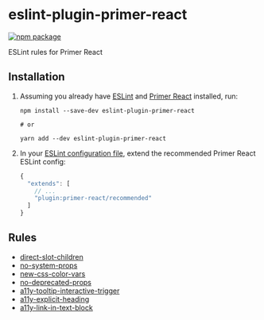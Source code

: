 # eslint-plugin-primer-react

[![npm package](https://img.shields.io/npm/v/eslint-plugin-primer-react.svg)](https://www.npmjs.com/package/eslint-plugin-primer-react)

ESLint rules for Primer React

## Installation

1. Assuming you already have [ESLint](https://www.npmjs.com/package/eslint) and
   [Primer React](https://github.com/primer/react) installed, run:

   ```shell
   npm install --save-dev eslint-plugin-primer-react

   # or

   yarn add --dev eslint-plugin-primer-react
   ```

2. In your [ESLint configuration file](https://eslint.org/docs/user-guide/configuring/configuration-files), extend the
   recommended Primer React ESLint config:

   ```js
   {
     "extends": [
       // ...
       "plugin:primer-react/recommended"
     ]
   }
   ```

## Rules

- [direct-slot-children](https://github.com/primer/eslint-plugin-primer-react/blob/main/docs/rules/direct-slot-children.md)
- [no-system-props](https://github.com/primer/eslint-plugin-primer-react/blob/main/docs/rules/no-system-props.md)
- [new-css-color-vars](https://github.com/primer/eslint-plugin-primer-react/blob/main/docs/rules/new-css-color-vars.md)
- [no-deprecated-props](https://github.com/primer/eslint-plugin-primer-react/blob/main/docs/rules/no-deprecated-props.md)
- [a11y-tooltip-interactive-trigger](https://github.com/primer/eslint-plugin-primer-react/blob/main/docs/rules/a11y-tooltip-interactive-trigger.md)
- [a11y-explicit-heading](https://github.com/primer/eslint-plugin-primer-react/blob/main/docs/rules/a11y-explicit-heading.md)
- [a11y-link-in-text-block](https://github.com/primer/eslint-plugin-primer-react/blob/main/docs/rules/a11y-link-in-text-block.md)
